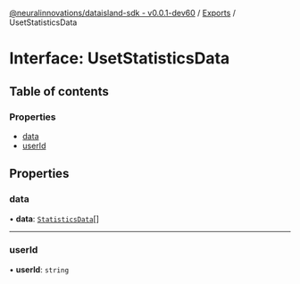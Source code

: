 [@neuralinnovations/dataisland-sdk - v0.0.1-dev60](../../README.md) / [Exports](../modules.md) / UsetStatisticsData

# Interface: UsetStatisticsData

## Table of contents

### Properties

- [data](UsetStatisticsData.md#data)
- [userId](UsetStatisticsData.md#userid)

## Properties

### data

• **data**: [`StatisticsData`](StatisticsData.md)[]

___

### userId

• **userId**: `string`
